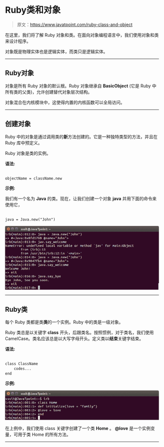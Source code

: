 # Ruby类和对象

> 原文：<https://www.javatpoint.com/ruby-class-and-object>

在这里，我们将了解 Ruby 对象和类。在面向对象编程语言中，我们使用对象和类来设计程序。

对象既是物理实体也是逻辑实体，而类只是逻辑实体。

* * *

## Ruby对象

对象是所有 Ruby 对象的默认根。Ruby 对象继承自 **BasicObject** (它是 Ruby 中所有类的父类)，允许创建替代对象层次结构。

对象混合在内核模块中，这使得内置的内核函数可以全局访问。

* * *

## 创建对象

Ruby 中的对象是通过调用类的**新**方法创建的。它是一种独特类型的方法，并且在 Ruby 库中预定义。

Ruby 对象是类的实例。

**语法:**

```

objectName = className.new

```

**示例:**

我们有一个名为 **Java** 的类。现在，让我们创建一个对象 **java** 并用下面的命令来使用它，

```

java = Java.new("John")

```

![Ruby Class and object 1](img/908713475a2425d1c080a8ca950da2c1.png)

* * *

## Ruby类

每个 Ruby 类都是类**类**的一个实例。Ruby 中的类是一级对象。

Ruby 类总是以关键字 **class** 开头，后跟类名。按照惯例，对于类名，我们使用 CamelCase。类名应该总是以大写字母开头。定义类以**结束**关键字结束。

**语法:**

```

class ClassName
	codes...
end

```

**示例:**

![Ruby Class and object 2](img/b322eb632bd541ff16e0b67e120af547.png)

在上例中，我们使用 class 关键字创建了一个类 **Home** 。 **@love** 是一个实例变量，可用于类 Home 的所有方法。

* * *